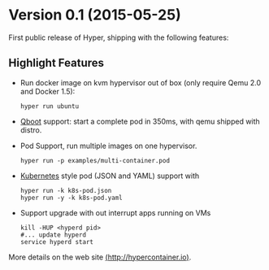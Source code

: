 # Version 0.1 (2015-05-25)

First public release of Hyper, shipping with the following features:

## Highlight Features

- Run docker image on kvm hypervisor out of box (only require Qemu 2.0 and Docker 1.5):

      hyper run ubuntu
- [Qboot](https://github.com/bonzini/qboot) support: start a complete pod in 350ms, with qemu shipped with distro.
- Pod Support, run multiple images on one hypervisor.

      hyper run -p examples/multi-container.pod
- [Kubernetes](http://kubernetes.io/) style pod (JSON and YAML) support with

      hyper run -k k8s-pod.json
      hyper run -y -k k8s-pod.yaml
- Support upgrade with out interrupt apps running on VMs

      kill -HUP <hyperd pid>
      #... update hyperd
      service hyperd start

More details on the web site [(http://hypercontainer.io)](http://hypercontainer.io/).
